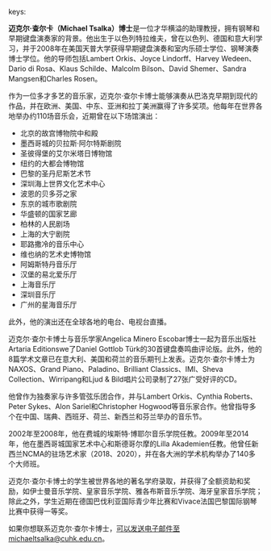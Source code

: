 keys:<Michael Tsalka>


**迈克尔·查尔卡（Michael Tsalka）博士**是一位才华横溢的助理教授，拥有钢琴和早期键盘演奏家的背景。他出生于以色列特拉维夫，曾在以色列、德国和意大利学习，并于2008年在美国天普大学获得早期键盘演奏和室内乐硕士学位、钢琴演奏博士学位。他的导师包括Lambert Orkis、Joyce Lindorff、Harvey Wedeen、Dario di Rosa、Klaus Schilde、Malcolm Bilson、David Shemer、Sandra Mangsen和Charles Rosen。

作为一位多才多艺的音乐家，迈克尔·查尔卡博士能够演奏从巴洛克早期到现代的作品，并在欧洲、美国、中东、亚洲和拉丁美洲赢得了许多奖项。他每年在世界各地举办约110场音乐会，近期曾在以下场馆演出：

- 北京的故宫博物院中和殿
- 墨西哥城的贝拉斯·阿尔特斯剧院
- 圣彼得堡的艾尔米塔日博物馆
- 纽约的大都会博物馆
- 巴黎的圣丹尼斯艺术节
- 深圳海上世界文化艺术中心
- 波恩的贝多芬之家
- 东京的城市歌剧院
- 华盛顿的国家艺廊
- 柏林的人民剧场
- 上海的大宁剧院
- 耶路撒冷的音乐中心
- 维也纳的艺术史博物馆
- 阿姆斯特丹音乐厅
- 汉堡的易北爱乐厅
- 上海音乐厅
- 深圳音乐厅
- 广州的星海音乐厅

此外，他的演出还在全球各地的电台、电视台直播。

迈克尔·查尔卡博士与音乐学家Angelica Minero Escobar博士一起为音乐出版社Artaria Editionswe了Daniel Gottlob Türk的30首键盘奏鸣曲评论版。此外，他的8篇学术文章已在意大利、美国和荷兰的音乐期刊上发表。迈克尔·查尔卡博士为NAXOS、Grand Piano、Paladino、Brilliant Classics、IMI、Sheva Collection、Wirripang和Ljud & Bild唱片公司录制了27张广受好评的CD。

他曾作为独奏家与许多管弦乐团合作，并与Lambert Orkis、Cynthia Roberts、Peter Sykes、Alon Sariel和Christopher Hogwood等音乐家合作。他曾指导多个在中国、瑞典、西班牙、荷兰、新西兰和芬兰举办的音乐节。

2002年至2008年，他在费城的埃斯特·博耶尔音乐学院任教。2009年至2014年，他在墨西哥城国家艺术中心和斯德哥尔摩的Lilla Akademien任教。他曾任新西兰NCMA的驻场艺术家（2018、2020），并在各大洲的学术机构举办了140多个大师班。

迈克尔·查尔卡博士的学生被世界各地的著名学府录取，并获得了全额资助和奖励，如伊士曼音乐学院、皇家音乐学院、雅各布斯音乐学院、海牙皇家音乐学院；除此之外，学生近期在德国巴伐利亚国际青少年比赛和Vivace法国巴黎国际钢琴比赛中获得一等奖。

如果你想联系迈克尔·查尔卡博士，可以发送电子邮件至michaeltsalka@cuhk.edu.cn。